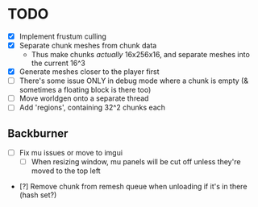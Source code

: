 # TODO

- [X] Implement frustum culling
- [X] Separate chunk meshes from chunk data
  - Thus make chunks *actually* 16x256x16, and separate meshes into the current 16^3
- [X] Generate meshes closer to the player first
- [ ] There's some issue ONLY in debug mode where a chunk is empty (& sometimes a floating block is there too)
- [ ] Move worldgen onto a separate thread
- [ ] Add 'regions', containing 32^2 chunks each

## Backburner

- [ ] Fix mu issues or move to imgui
  - [ ] When resizing window, mu panels will be cut off unless they're moved to the top left
- [?] Remove chunk from remesh queue when unloading if it's in there (hash set?)

